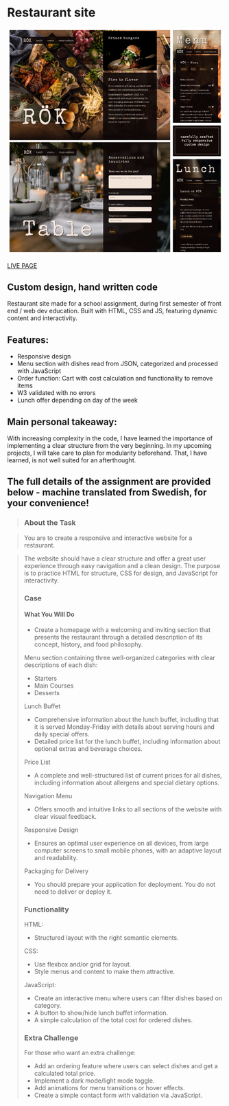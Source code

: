 # Restaurant site

![site layout](https://github.com/LinneaToth/restaurant/blob/main/img/preview.png)

[LIVE PAGE](https://linneatoth.github.io/restaurant/)

## Custom design, hand written code

Restaurant site made for a school assignment, during first semester of front end / web dev education. Built with HTML, CSS and JS, featuring dynamic content and interactivity.

## Features:

- Responsive design
- Menu section with dishes read from JSON, categorized and processed with JavaScript
- Order function: Cart with cost calculation and functionality to remove items
- W3 validated with no errors
- Lunch offer depending on day of the week

## Main personal takeaway:

With increasing complexity in the code, I have learned the importance of implementing a clear structure from the very beginning. In my upcoming projects, I will take care to plan for modularity beforehand. That, I have learned, is not well suited for an afterthought.

## The full details of the assignment are provided below - machine translated from Swedish, for your convenience!

> ### About the Task 

> You are to create a responsive and interactive website for a restaurant. 

> The website should have a clear structure and offer a great user experience through easy navigation and a clean design. 
> The purpose is to practice HTML for structure, CSS for design, and JavaScript for interactivity. 
> 
> ### Case 
> #### What You Will Do 
> - Create a homepage with a welcoming and inviting section that presents the restaurant through a detailed description of its concept, history, and food philosophy. 
> 
> Menu section containing three well-organized categories with clear descriptions of each dish: 
> - Starters 
> - Main Courses 
> - Desserts 
> 
> Lunch Buffet 
> - Comprehensive information about the lunch buffet, including that it is served Monday-Friday with details about serving hours and daily special offers. 
> - Detailed price list for the lunch buffet, including information about optional extras and beverage choices. 
> 
> Price List 
> - A complete and well-structured list of current prices for all dishes, including information about allergens and special dietary options. 
> 
> Navigation Menu 
> - Offers smooth and intuitive links to all sections of the website with clear visual feedback. 
> 
> Responsive Design 
> - Ensures an optimal user experience on all devices, from large computer screens to small mobile phones, with an adaptive layout and readability. 
> 
> Packaging for Delivery 
> - You should prepare your application for deployment. You do not need to deliver or deploy it. 
> 
> ### Functionality 
> HTML: 
> - Structured layout with the right semantic elements. 
> 
> CSS: 
> - Use flexbox and/or grid for layout.
> - Style menus and content to make them attractive. 
> 
> JavaScript:
> - Create an interactive menu where users can filter dishes based on category. 
> - A button to show/hide lunch buffet information. 
> - A simple calculation of the total cost for ordered dishes. 
> 
> ### Extra Challenge 
> For those who want an extra challenge: 
> - Add an ordering feature where users can select dishes and get a calculated total price.
> - Implement a dark mode/light mode toggle. 
> - Add animations for menu transitions or hover effects. 
> - Create a simple contact form with validation via JavaScript.
